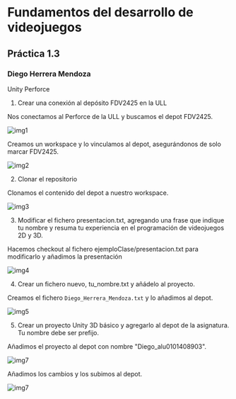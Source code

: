 # Fundamentos del desarrollo de videojuegos
## Práctica 1.3
### Diego Herrera Mendoza
Unity Perforce
1. Crear una conexión al depósito FDV2425 en la ULL

Nos conectamos al Perforce de la ULL y buscamos el depot FDV2425.

![img1](imgs/img1.png)

Creamos un workspace y lo vinculamos al depot, asegurándonos de solo marcar FDV2425.

![img2](imgs/img2.png)

2. Clonar el repositorio

Clonamos el contenido del depot a nuestro workspace.

![img3](imgs/img3.png)

3. Modificar el fichero presentacion.txt, agregando una frase que indique tu nombre y resuma tu experiencia en el programación de videojuegos 2D y 3D.

Hacemos checkout al fichero ejemploClase/presentacion.txt para modificarlo y añadimos la presentación

![img4](imgs/img4.png)

4. Crear un fichero nuevo, tu_nombre.txt y añádelo al proyecto.

Creamos el fichero `Diego_Herrera_Mendoza.txt` y lo añadimos al depot.

![img5](imgs/img5.png)

5. Crear un proyecto Unity 3D básico y agregarlo al depot de la asignatura. Tu nombre debe ser prefijo.

Añadimos el proyecto al depot con nombre "Diego_alu0101408903".

![img7](imgs/img6.png)

Añadimos los cambios y los subimos al depot.

![img7](imgs/img7.png)